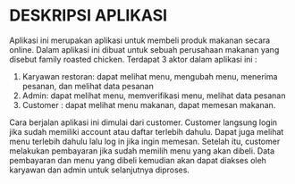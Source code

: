 # DESKRIPSI APLIKASI
Aplikasi ini merupakan aplikasi untuk membeli produk makanan secara online. Dalam aplikasi ini dibuat untuk sebuah perusahaan makanan yang disebut family roasted chicken.
Terdapat 3 aktor dalam aplikasi ini :
1. Karyawan restoran: dapat melihat menu, mengubah menu, menerima pesanan, dan melihat data pesanan
2. Admin: dapat melihat menu, memverifikasi menu, melihat data pesanan
3. Customer : dapat melihat menu makanan, dapat memesan makanan.

Cara berjalan aplikasi ini dimulai dari customer. Customer langsung login jika sudah memiliki account atau daftar terlebih dahulu. Dapat juga melihat menu terlebih dahulu lalu log in jika ingin memesan. Setelah itu, customer melakukan pembayaran jika sudah memilih menu yang akan dibeli. Data pembayaran dan menu yang dibeli kemudian akan dapat diakses oleh karyawan dan admin untuk selanjutnya diproses.   
